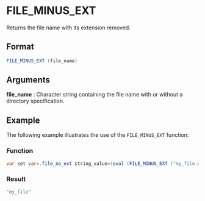 # FILE_MINUS_EXT

Returns the file name with its extension removed.

## Format
```java
FILE_MINUS_EXT (file_name)

```
## Arguments

 



**file_name**
: Character string containing the file name with or without a directory specification.



## Example

The following example illustrates the use of the `FILE_MINUS_EXT` function:

 

### Function  
```java
var set var=.file_no_ext string_value=(eval (FILE_MINUS_EXT ("my_file.dat")))
```

### Result  
```java
"my_file"
```

